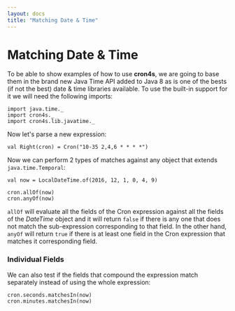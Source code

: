 ```yaml
---
layout: docs
title: "Matching Date & Time"
---
```


# Matching Date & Time

To be able to show examples of how to use **cron4s**, we are going to base them in the brand
new Java Time API added to Java 8 as is one of the bests (if not the best) date & time
libraries available. To use the built-in support for it we will need the following imports:

```tut:silent
import java.time._
import cron4s._
import cron4s.lib.javatime._
```

Now let's parse a new expression:

```tut
val Right(cron) = Cron("10-35 2,4,6 * * * *")
```

Now we can perform 2 types of matches against any object that extends `java.time.Temporal`:

```tut
val now = LocalDateTime.of(2016, 12, 1, 0, 4, 9)

cron.allOf(now)
cron.anyOf(now)
```

`allOf` will evaluate all the fields of the Cron expression against all the fields
of the _DateTime_ object and it will return `false` if there is any one that does
not match the sub-expression corresponding to that field. In the other hand, `anyOf`
will return `true` if there is at least one field in the Cron expression that matches
it corresponding field.

### Individual Fields

We can also test if the fields that compound the expression match separately instead
of using the whole expression:

```tut
cron.seconds.matchesIn(now)
cron.minutes.matchesIn(now)
```